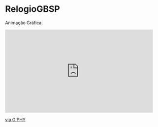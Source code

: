 # RelogioGBSP
Animação Gráfica.

<iframe src="https://giphy.com/embed/cP5lg3YKh8XmE2kr27" width="480" height="270" frameBorder="0" class="giphy-embed" allowFullScreen></iframe><p><a href="https://giphy.com/gifs/cP5lg3YKh8XmE2kr27">via GIPHY</a></p>
